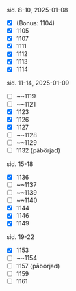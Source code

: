 sid. 8-10, 2025-01-08
- [x] (Bonus: 1104)
- [x] 1105
- [x] 1107
- [x] 1111
- [x] 1112
- [x] 1113
- [x] 1114

sid. 11-14, 2025-01-09
- [ ] ~~1119
- [ ] ~~1121
- [x] 1123
- [x] 1126
- [x] 1127
- [ ] ~~1128
- [ ] ~~1129
- [ ] 1132 (påbörjad)

sid. 15-18
- [x] 1136
- [ ] ~~1137
- [ ] ~~1139
- [ ] ~~1140
- [x] 1144
- [x] 1146
- [x] 1149

sid. 19-22
- [x] 1153
- [ ] ~~1154
- [ ] 1157 (påbörjad)
- [ ] 1159
- [ ] 1161